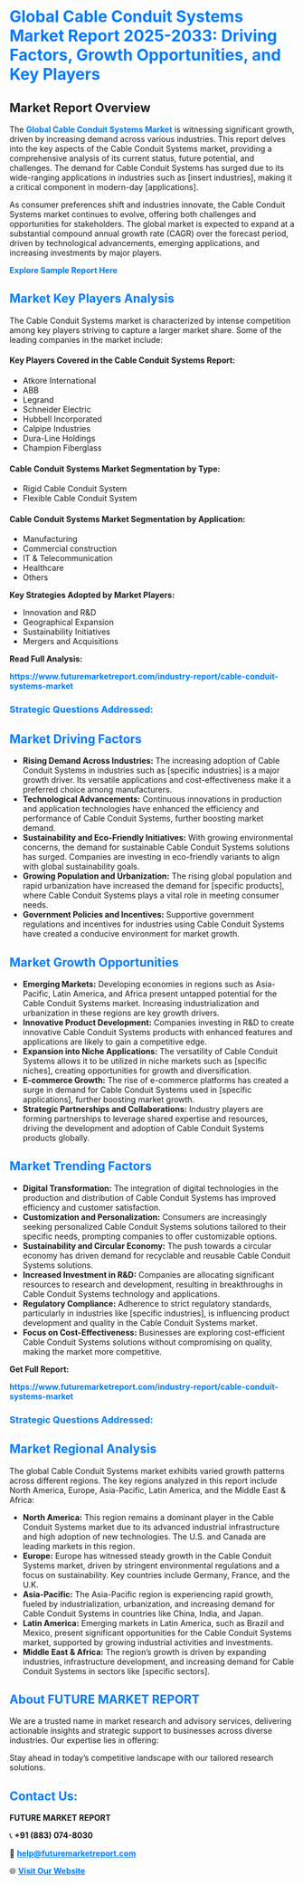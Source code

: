 <h1 style="color: #007BFF;">Global Cable Conduit Systems Market Report 2025-2033: Driving Factors, Growth Opportunities, and Key Players</h1>

<section id="overview">
<h2>Market Report Overview</h2>
<p>The <a href="https://www.futuremarketreport.com/industry-report/cable-conduit-systems-market" style="color: #007BFF; text-decoration: none;"><strong>Global Cable Conduit Systems Market</strong></a> is witnessing significant growth, driven by increasing demand across various industries. This report delves into the key aspects of the Cable Conduit Systems market, providing a comprehensive analysis of its current status, future potential, and challenges. The demand for Cable Conduit Systems has surged due to its wide-ranging applications in industries such as [insert industries], making it a critical component in modern-day [applications].</p>
<p>As consumer preferences shift and industries innovate, the Cable Conduit Systems market continues to evolve, offering both challenges and opportunities for stakeholders. The global market is expected to expand at a substantial compound annual growth rate (CAGR) over the forecast period, driven by technological advancements, emerging applications, and increasing investments by major players.</p>
</section>

<section id="overview">
<p><a href="https://www.futuremarketreport.com/request-sample/reportId=50389" style="color: #007BFF; text-decoration: none;"><strong>Explore Sample Report Here</strong></a></p>
</section>

<section id="key-players">
<h2 style="color: #007BFF;">Market Key Players Analysis</h2>
<p>The Cable Conduit Systems market is characterized by intense competition among key players striving to capture a larger market share. Some of the leading companies in the market include:</p>
<h4>Key Players Covered in the Cable Conduit Systems Report:</h4>
<ul><li>Atkore International</li><li>ABB</li><li>Legrand</li><li>Schneider Electric</li><li>Hubbell Incorporated</li><li>Calpipe Industries</li><li>Dura-Line Holdings</li><li>Champion Fiberglass</li></ul>
<h4>Cable Conduit Systems Market Segmentation by Type:</h4>
<ul><li>Rigid Cable Conduit System</li><li>Flexible Cable Conduit System</li></ul>

<h4>Cable Conduit Systems Market Segmentation by Application:</h4>
<ul><li>Manufacturing</li><li>Commercial construction</li><li>IT &amp; Telecommunication</li><li>Healthcare</li><li>Others</li></ul>
<p><strong>Key Strategies Adopted by Market Players:</strong></p>
<ul>
<li>Innovation and R&D</li>
<li>Geographical Expansion</li>
<li>Sustainability Initiatives</li>
<li>Mergers and Acquisitions</li>
</ul>
</section>

<section>
<p><strong>Read Full Analysis: </strong></p><a href="https://www.futuremarketreport.com/industry-report/cable-conduit-systems-market" style="color: #007BFF; text-decoration: none;"><strong>https://www.futuremarketreport.com/industry-report/cable-conduit-systems-market</strong></a>
<h3 style="color: #007BFF;">Strategic Questions Addressed:</h3>
</section>

<section id="driving-factors">
<h2 style="color: #007BFF;">Market Driving Factors</h2>
<ul>
<li><strong>Rising Demand Across Industries:</strong> The increasing adoption of Cable Conduit Systems in industries such as [specific industries] is a major growth driver. Its versatile applications and cost-effectiveness make it a preferred choice among manufacturers.</li>
<li><strong>Technological Advancements:</strong> Continuous innovations in production and application technologies have enhanced the efficiency and performance of Cable Conduit Systems, further boosting market demand.</li>
<li><strong>Sustainability and Eco-Friendly Initiatives:</strong> With growing environmental concerns, the demand for sustainable Cable Conduit Systems solutions has surged. Companies are investing in eco-friendly variants to align with global sustainability goals.</li>
<li><strong>Growing Population and Urbanization:</strong> The rising global population and rapid urbanization have increased the demand for [specific products], where Cable Conduit Systems plays a vital role in meeting consumer needs.</li>
<li><strong>Government Policies and Incentives:</strong> Supportive government regulations and incentives for industries using Cable Conduit Systems have created a conducive environment for market growth.</li>
</ul>
</section>

<section id="growth-opportunities">
<h2 style="color: #007BFF;">Market Growth Opportunities</h2>
<ul>
<li><strong>Emerging Markets:</strong> Developing economies in regions such as Asia-Pacific, Latin America, and Africa present untapped potential for the Cable Conduit Systems market. Increasing industrialization and urbanization in these regions are key growth drivers.</li>
<li><strong>Innovative Product Development:</strong> Companies investing in R&D to create innovative Cable Conduit Systems products with enhanced features and applications are likely to gain a competitive edge.</li>
<li><strong>Expansion into Niche Applications:</strong> The versatility of Cable Conduit Systems allows it to be utilized in niche markets such as [specific niches], creating opportunities for growth and diversification.</li>
<li><strong>E-commerce Growth:</strong> The rise of e-commerce platforms has created a surge in demand for Cable Conduit Systems used in [specific applications], further boosting market growth.</li>
<li><strong>Strategic Partnerships and Collaborations:</strong> Industry players are forming partnerships to leverage shared expertise and resources, driving the development and adoption of Cable Conduit Systems products globally.</li>
</ul>
</section>

<section id="trending-factors">
<h2 style="color: #007BFF;">Market Trending Factors</h2>
<ul>
<li><strong>Digital Transformation:</strong> The integration of digital technologies in the production and distribution of Cable Conduit Systems has improved efficiency and customer satisfaction.</li>
<li><strong>Customization and Personalization:</strong> Consumers are increasingly seeking personalized Cable Conduit Systems solutions tailored to their specific needs, prompting companies to offer customizable options.</li>
<li><strong>Sustainability and Circular Economy:</strong> The push towards a circular economy has driven demand for recyclable and reusable Cable Conduit Systems solutions.</li>
<li><strong>Increased Investment in R&D:</strong> Companies are allocating significant resources to research and development, resulting in breakthroughs in Cable Conduit Systems technology and applications.</li>
<li><strong>Regulatory Compliance:</strong> Adherence to strict regulatory standards, particularly in industries like [specific industries], is influencing product development and quality in the Cable Conduit Systems market.</li>
<li><strong>Focus on Cost-Effectiveness:</strong> Businesses are exploring cost-efficient Cable Conduit Systems solutions without compromising on quality, making the market more competitive.</li>
</ul>
</section>

<section>
<p><strong>Get Full Report: </strong></p><a href="https://www.futuremarketreport.com/industry-report/cable-conduit-systems-market" style="color: #007BFF; text-decoration: none;"><strong>https://www.futuremarketreport.com/industry-report/cable-conduit-systems-market</strong></a>
<h3 style="color: #007BFF;">Strategic Questions Addressed:</h3>
</section>


<section id="regional-analysis">
<h2 style="color: #007BFF;">Market Regional Analysis</h2>
<p>The global Cable Conduit Systems market exhibits varied growth patterns across different regions. The key regions analyzed in this report include North America, Europe, Asia-Pacific, Latin America, and the Middle East & Africa:</p>
<ul>
<li><strong>North America:</strong> This region remains a dominant player in the Cable Conduit Systems market due to its advanced industrial infrastructure and high adoption of new technologies. The U.S. and Canada are leading markets in this region.</li>
<li><strong>Europe:</strong> Europe has witnessed steady growth in the Cable Conduit Systems market, driven by stringent environmental regulations and a focus on sustainability. Key countries include Germany, France, and the U.K.</li>
<li><strong>Asia-Pacific:</strong> The Asia-Pacific region is experiencing rapid growth, fueled by industrialization, urbanization, and increasing demand for Cable Conduit Systems in countries like China, India, and Japan.</li>
<li><strong>Latin America:</strong> Emerging markets in Latin America, such as Brazil and Mexico, present significant opportunities for the Cable Conduit Systems market, supported by growing industrial activities and investments.</li>
<li><strong>Middle East & Africa:</strong> The region’s growth is driven by expanding industries, infrastructure development, and increasing demand for Cable Conduit Systems in sectors like [specific sectors].</li>
</ul>
</section>

<footer>
<h2 style="color: #007BFF;">About FUTURE MARKET REPORT</h2>
<p>We are a trusted name in market research and advisory services, delivering actionable insights and strategic support to businesses across diverse industries. Our expertise lies in offering:</p>

<p>Stay ahead in today’s competitive landscape with our tailored research solutions.</p>

<h2 style="color: #007BFF;">Contact Us:</h2>
<p><strong>FUTURE MARKET REPORT</strong></p>
<p>📞 <strong>+91 (883) 074-8030</strong></p>
<p>📧 <strong><a href="mailto:help@futuremarketreport.com" style="color: #007BFF;">help@futuremarketreport.com</a></strong></p>
<p>🌐 <strong><a href="https://www.futuremarketreport.com/" style="color: #007BFF;">Visit Our Website</a></strong></p>
</footer>
